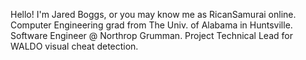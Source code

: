 Hello! I'm Jared Boggs, or you may know me as RicanSamurai online.
Computer Engineering grad from The Univ. of Alabama in Huntsville.
Software Engineer @ Northrop Grumman.
Project Technical Lead for WALDO visual cheat detection.
